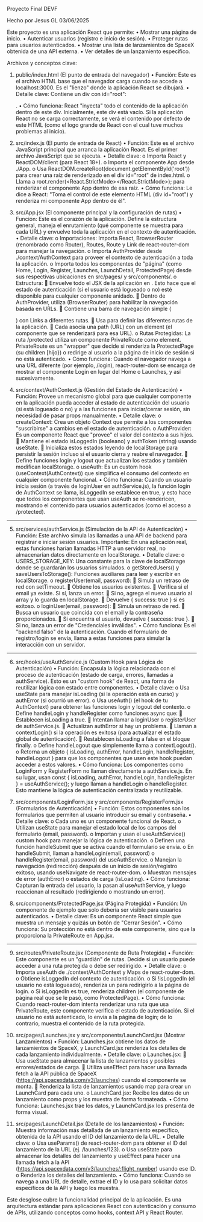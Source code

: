 Proyecto Final DEVF

Hecho por Jesus GL							   03/06/2025

Este proyecto es una aplicación React que permite:
•	Mostrar una página de inicio.
•	Autenticar usuarios (registro e inicio de sesión).
•	Proteger rutas para usuarios autenticados.
•	Mostrar una lista de lanzamientos de SpaceX obtenida de una API externa.
•	Ver detalles de un lanzamiento específico.

Archivos y conceptos clave:
1. public/index.html (El punto de entrada del navegador)
•	Función: Este es el archivo HTML base que el navegador carga cuando se accede a localhost:3000. Es el "lienzo" donde la aplicación React se dibujará.
•	Detalle clave: Contiene un div con id="root": <div id="root"></div>.
•	Cómo funciona: React "inyecta" todo el contenido de la aplicación dentro de este div. Inicialmente, este div está vacío. Si la aplicación React no se carga correctamente, se verá el contenido por defecto de este HTML (como el logo grande de React con el cual tuve muchos problemas al inicio).


2. src/index.js (El punto de entrada de React)
•	Función: Este es el archivo JavaScript principal que arranca la aplicación React. Es el primer archivo JavaScript que se ejecuta.
•	Detalle clave: 
o	Importa React y ReactDOM/client (para React 18+).
o	Importa el componente App desde ./App.
o	Usa ReactDOM.createRoot(document.getElementById('root')) para crear una raíz de renderizado en el div id="root" de index.html.
o	Llama a root.render(<React.StrictMode><App /></React.StrictMode>); para renderizar el componente App dentro de esa raíz. 
•	Cómo funciona: Le dice a React: "Toma el control de este elemento HTML (div id="root") y renderiza mi componente App dentro de él".

3. src/App.jsx (El componente principal y la configuración de rutas)
•	Función: Este es el corazón de la aplicación. Define la estructura general, maneja el enrutamiento (qué componente se muestra para cada URL) y envuelve toda la aplicación en el contexto de autenticación.
•	Detalle clave: 
o	Importaciones: Importa React, BrowserRouter (renombrado como Router), Routes, Route y Link de react-router-dom para manejar la navegación.
o	Importa AuthProvider desde ./context/AuthContext para proveer el contexto de autenticación a toda la aplicación.
o	Importa todos los componentes de "página" (como Home, Login, Register, Launches, LaunchDetail, ProtectedPage) desde sus respectivas ubicaciones en src/pages/ y src/components/.
o	Estructura: 
	Envuelve todo el JSX de la aplicación en <AuthProvider>. Esto hace que el estado de autenticación (si el usuario está logueado o no) esté disponible para cualquier componente anidado.
	Dentro de AuthProvider, utiliza <Router> (BrowserRouter) para habilitar la navegación basada en URLs.
	Contiene una barra de navegación simple (<nav>) con Links a diferentes rutas.
	Usa <Routes> para definir las diferentes rutas de la aplicación.
	Cada <Route> asocia una path (URL) con un element (el componente que se renderizará para esa URL).
o	Rutas Protegidas: La ruta /protected utiliza un componente PrivateRoute como element. PrivateRoute es un "wrapper" que decide si renderiza la ProtectedPage (su children [hijo}) o redirige al usuario a la página de inicio de sesión si no está autenticado.
•	Cómo funciona: Cuando el navegador navega a una URL diferente (por ejemplo, /login), react-router-dom se encarga de mostrar el componente Login en lugar del Home o Launches, y así sucesivamente.

4. src/context/AuthContext.js (Gestión del Estado de Autenticación)
•	Función: Provee un mecanismo global para que cualquier componente en la aplicación pueda acceder al estado de autenticación del usuario (si está logueado o no) y a las funciones para iniciar/cerrar sesión, sin necesidad de pasar props manualmente.
•	Detalle clave: 
o	createContext: Crea un objeto Context que permite a los componentes "suscribirse" a cambios en el estado de autenticación.
o	AuthProvider: Es un componente React que "provee" el valor del contexto a sus hijos. 
	Mantiene el estado isLoggedIn (booleano) y authToken (string) usando useState.
	Inicializa estos estados leyendo de localStorage para persistir la sesión incluso si el usuario cierra y reabre el navegador.
	Define funciones login y logout que actualizan los estados y también modifican localStorage.
o	useAuth: Es un custom hook (useContext(AuthContext)) que simplifica el consumo del contexto en cualquier componente funcional.
•	Cómo funciona: Cuando un usuario inicia sesión (a través de loginUser en authService.js), la función login de AuthContext se llama, isLoggedIn se establece en true, y esto hace que todos los componentes que usan useAuth se re-rendericen, mostrando el contenido para usuarios autenticados (como el acceso a /protected).
________________________________________
5. src/services/authService.js (Simulación de la API de Autenticación)
•	Función: Este archivo simula las llamadas a una API de backend para registrar e iniciar sesión usuarios. Importante: En una aplicación real, estas funciones harían llamadas HTTP a un servidor real, no almacenarían datos directamente en localStorage.
•	Detalle clave: 
o	USERS_STORAGE_KEY: Una constante para la clave de localStorage donde se guardarán los usuarios simulados.
o	getStoredUsers() y saveUsersToStorage(): Funciones auxiliares para leer y escribir en localStorage.
o	registerUser(email, password): 
	Simula un retraso de red con setTimeout.
	Obtiene los usuarios existentes.
	Verifica si el email ya existe. Si sí, lanza un error.
	Si no, agrega el nuevo usuario al array y lo guarda en localStorage.
	Devuelve { success: true } si es exitoso.
o	loginUser(email, password): 
	Simula un retraso de red.
	Busca un usuario que coincida con el email y la contraseña proporcionados.
	Si encuentra el usuario, devuelve { success: true }.
	Si no, lanza un error de "Credenciales inválidas".
•	Cómo funciona: Es el "backend falso" de la autenticación. Cuando el formulario de registro/login se envía, llama a estas funciones para simular la interacción con un servidor.
________________________________________
6. src/hooks/useAuthService.js (Custom Hook para Lógica de Autenticación)
•	Función: Encapsula la lógica relacionada con el proceso de autenticación (estado de carga, errores, llamadas a authService). Esto es un "custom hook" de React, una forma de reutilizar lógica con estado entre componentes.
•	Detalle clave: 
o	Usa useState para manejar isLoading (si la operación está en curso) y authError (si ocurrió un error).
o	Usa useAuth() (el hook de tu AuthContext) para obtener las funciones login y logout del contexto.
o	Define handleLogin y handleRegister como funciones async que: 
	Establecen isLoading a true.
	Intentan llamar a loginUser o registerUser de authService.js.
	Actualizan authError si hay un problema.
	Llaman a contextLogin() si la operación es exitosa (para actualizar el estado global de autenticación).
	Restablecen isLoading a false en el bloque finally.
o	Define handleLogout que simplemente llama a contextLogout().
o	Retorna un objeto { isLoading, authError, handleLogin, handleRegister, handleLogout } para que los componentes que usen este hook puedan acceder a estos valores.
•	Cómo funciona: Los componentes como LoginForm y RegisterForm no llaman directamente a authService.js. En su lugar, usan const { isLoading, authError, handleLogin, handleRegister } = useAuthService(); y luego llaman a handleLogin o handleRegister. Esto mantiene la lógica de autenticación centralizada y reutilizable.


7. src/components/LoginForm.jsx y src/components/RegisterForm.jsx (Formularios de Autenticación)
•	Función: Estos componentes son los formularios que permiten al usuario introducir su email y contraseña.
•	Detalle clave: 
o	Cada uno es un componente funcional de React.
o	Utilizan useState para manejar el estado local de los campos del formulario (email, password).
o	Importan y usan el useAuthService() custom hook para manejar la lógica de autenticación.
o	Definen una función handleSubmit que se activa cuando el formulario se envía.
o	En handleSubmit, llaman a handleLogin(email, password) o handleRegister(email, password) del useAuthService.
o	Manejan la navegación (redirección) después de un inicio de sesión/registro exitoso, usando useNavigate de react-router-dom.
o	Muestran mensajes de error (authError) o estados de carga (isLoading).
•	Cómo funciona: Capturan la entrada del usuario, la pasan al useAuthService, y luego reaccionan al resultado (redirigiendo o mostrando un error).


8. src/components/ProtectedPage.jsx (Página Protegida)
•	Función: Un componente de ejemplo que solo debería ser visible para usuarios autenticados.
•	Detalle clave: Es un componente React simple que muestra un mensaje y quizás un botón de "Cerrar Sesión".
•	Cómo funciona: Su protección no está dentro de este componente, sino que la proporciona la PrivateRoute en App.jsx.
________________________________________
9. src/routes/PrivateRoute.jsx (Componente de Ruta Protegida)
•	Función: Este componente es un "guardián" de rutas. Decide si un usuario puede acceder a una ruta protegida o debe ser redirigido.
•	Detalle clave: 
o	Importa useAuth de ./context/AuthContext y Maps de react-router-dom.
o	Obtiene isLoggedIn del contexto de autenticación.
o	Si !isLoggedIn (el usuario no está logueado), renderiza un <Navigate to="/login" replace /> para redirigirlo a la página de login.
o	Si isLoggedIn es true, renderiza children (el componente de página real que se le pasó, como ProtectedPage).
•	Cómo funciona: Cuando react-router-dom intenta renderizar una ruta que usa PrivateRoute, este componente verifica el estado de autenticación. Si el usuario no está autenticado, lo envía a la página de login; de lo contrario, muestra el contenido de la ruta protegida.


10. src/pages/Launches.jsx y src/components/LaunchCard.jsx (Mostrar Lanzamientos)
•	Función: Launches.jsx obtiene los datos de lanzamientos de SpaceX, y LaunchCard.jsx renderiza los detalles de cada lanzamiento individualmente.
•	Detalle clave: 
o	Launches.jsx: 
	Usa useState para almacenar la lista de lanzamientos y posibles errores/estados de carga.
	Utiliza useEffect para hacer una llamada fetch a la API pública de SpaceX (https://api.spacexdata.com/v3/launches) cuando el componente se monta.
	Renderiza la lista de lanzamientos usando map para crear un LaunchCard para cada uno.
o	LaunchCard.jsx: Recibe los datos de un lanzamiento como props y los muestra de forma formateada.
•	Cómo funciona: Launches.jsx trae los datos, y LaunchCard.jsx los presenta de forma visual.


11. src/pages/LaunchDetail.jsx (Detalle de los lanzamientos)
•	Función: Muestra información más detallada de un lanzamiento específico, obtenida de la API usando el ID del lanzamiento de la URL.
•	Detalle clave: 
o	Usa useParams() de react-router-dom para obtener el ID del lanzamiento de la URL (ej. /launches/123).
o	Usa useState para almacenar los detalles del lanzamiento y useEffect para hacer una llamada fetch a la API (https://api.spacexdata.com/v3/launches/:flight_number) usando ese ID.
o	Renderiza los detalles del lanzamiento.
•	Cómo funciona: Cuando se navega a una URL de detalle, extrae el ID y lo usa para solicitar datos específicos de la API y luego los muestra.


Este desglose cubre la funcionalidad principal de la aplicación. Es una arquitectura estándar para aplicaciones React con autenticación y consumo de APIs, utilizando conceptos como hooks, context API y React Router.

